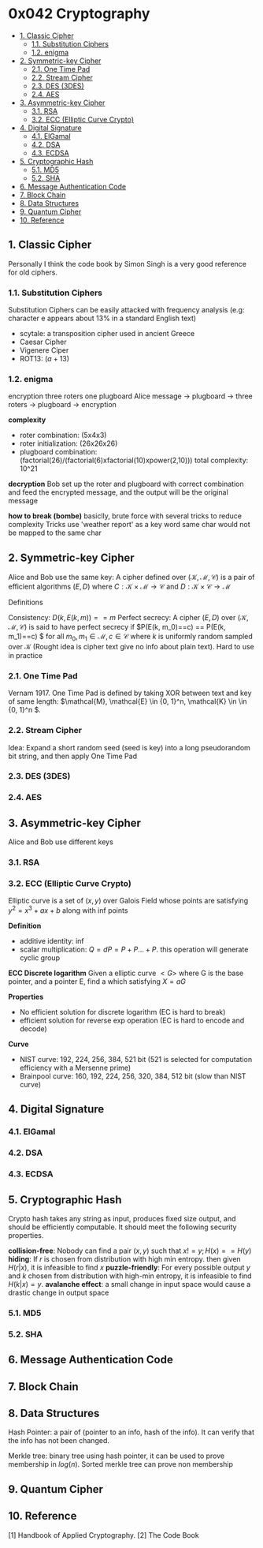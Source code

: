 # 0x042 Cryptography

- [1. Classic Cipher](#1-classic-cipher)
    - [1.1. Substitution Ciphers](#11-substitution-ciphers)
    - [1.2. enigma](#12-enigma)
- [2. Symmetric-key Cipher](#2-symmetric-key-cipher)
    - [2.1. One Time Pad](#21-one-time-pad)
    - [2.2. Stream Cipher](#22-stream-cipher)
    - [2.3. DES (3DES)](#23-des-3des)
    - [2.4. AES](#24-aes)
- [3. Asymmetric-key Cipher](#3-asymmetric-key-cipher)
    - [3.1. RSA](#31-rsa)
    - [3.2. ECC (Elliptic Curve Crypto)](#32-ecc-elliptic-curve-crypto)
- [4. Digital Signature](#4-digital-signature)
    - [4.1. ElGamal](#41-elgamal)
    - [4.2. DSA](#42-dsa)
    - [4.3. ECDSA](#43-ecdsa)
- [5. Cryptographic Hash](#5-cryptographic-hash)
    - [5.1. MD5](#51-md5)
    - [5.2. SHA](#52-sha)
- [6. Message Authentication Code](#6-message-authentication-code)
- [7. Block Chain](#7-block-chain)
- [8. Data Structures](#8-data-structures)
- [9. Quantum Cipher](#9-quantum-cipher)
- [10. Reference](#10-reference)

## 1. Classic Cipher
Personally I think the code book by Simon Singh is a very good reference for old ciphers.

### 1.1. Substitution Ciphers
Substitution Ciphers can be easily attacked with frequency analysis (e.g: character e appears about 13% in a standard English text)

- scytale: a transposition cipher used in ancient Greece
- Caesar Cipher
- Vigenere Ciper
- ROT13: $(a+13)%26$

### 1.2. enigma
encryption
three roters
one plugboard
Alice message -> plugboard -> three roters -> plugboard -> encryption

**complexity**
- roter combination: (5x4x3)
- roter initialization: (26x26x26)
- plugboard combination: (factorial(26)/(factorial(6)xfactorial(10)xpower(2,10)))
total complexity: 10^21

**decryption**
Bob set up the roter and plugboard with correct combination and feed the encrypted message, and the output will be the original message

**how to break (bombe)**
basiclly, brute force with several tricks to reduce complexity
Tricks
use 'weather report' as a key word
same char would not be mapped to the same char

## 2. Symmetric-key Cipher
Alice and Bob use the same key: A cipher defined over $(\mathcal{K}, \mathcal{M}, \mathcal{C})$ is a pair of efficient algorithms $(E,D)$ where $C: \mathcal{K} \times \mathcal{M} \rightarrow \mathcal{C}$ and $D: \mathcal{K} \times \mathcal{C} \rightarrow \mathcal{M}$

Definitions

Consistency: $D(k, E(k, m))==m$
Perfect secrecy: A cipher $(E,D)$ over $(\mathcal{K}, \mathcal{M}, \mathcal{C})$ is said to have perfect secrecy if $P(E(k, m_0)==c) == P(E(k, m_1)==c) $ for all $m_0, m_1 \in \mathcal{M}, c \in \mathcal{C}$ where $k$ is uniformly random sampled over $\mathcal{K}$ (Rought idea is cipher text give no info about plain text). Hard to use in practice

### 2.1. One Time Pad
Vernam 1917. One Time Pad is defined by taking XOR between text and key of same length: $\mathcal{M}, \mathcal{E} \in \{0, 1\}^n, \mathcal{K} \in \in \{0, 1\}^n $.

### 2.2. Stream Cipher
Idea: Expand a short random seed (seed is key) into a long pseudorandom bit string, and then apply One Time Pad

### 2.3. DES (3DES)

### 2.4. AES

## 3. Asymmetric-key Cipher
Alice and Bob use different keys

### 3.1. RSA
### 3.2. ECC (Elliptic Curve Crypto)
Elliptic curve is a set of $(x,y)$ over Galois Field whose points are satisfying $y^2=x^3+ax+b$ along with inf points

**Definition**

- additive identity: inf 
- scalar multiplication: $Q = dP = P + P ... + P$. this operation will generate cyclic group
  
**ECC Discrete logarithm** Given a elliptic curve $<G>$ where G is the base pointer, and a pointer E, find a which satisfying $X=aG$

**Properties**
- No efficient solution for discrete logarithm (EC is hard to break)
- efficient solution for reverse exp operation (EC is hard to encode and decode)
  
**Curve**
- NIST curve: 192, 224, 256, 384, 521 bit (521 is selected for computation efficiency with a Mersenne prime)
- Brainpool curve: 160, 192, 224, 256, 320, 384, 512 bit (slow than NIST curve)
  

## 4. Digital Signature
### 4.1. ElGamal
### 4.2. DSA
### 4.3. ECDSA

## 5. Cryptographic Hash
Crypto hash takes any string as input, produces fixed size output, and should be efficiently computable. It should meet the following security properties.

**collision-free**: Nobody can find a pair $(x, y)$ such that $x!=y; H(x) == H(y)$
**hiding**: If $r$ is chosen from distribution with high min entropy. then given $H(r|x)$, it is infeasible to find $x$
**puzzle-friendly**: For every possible output $y$ and $k$ chosen from distribution with high-min entropy, it is infeasible to find $H(k|x)=y$. 
**avalanche effect**: a small change in input space would cause a drastic change in output space


### 5.1. MD5
### 5.2. SHA

## 6. Message Authentication Code
## 7. Block Chain
## 8. Data Structures
Hash Pointer: a pair of (pointer to an info, hash of the info). It can verify that the info has not been changed.

Merkle tree: binary tree using hash pointer, it can be used to prove membership in $log(n)$. Sorted merkle tree can prove non membership

## 9. Quantum Cipher

## 10. Reference
[1] Handbook of Applied Cryptography.
[2] The Code Book